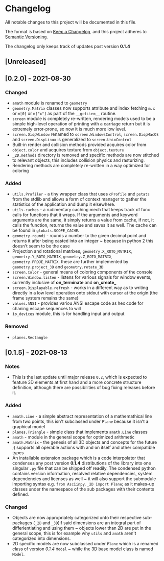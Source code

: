 # Changelog

All notable changes to this project will be documented in this file.

The format is based on [Keep a Changelog](https://keepachangelog.com/en/1.0.0/),
and this project adheres to [Semantic Versioning](https://semver.org/spec/v2.0.0.html).

The changelog only keeps track of updates post version **0.1.4**

## [Unreleased]

## [0.2.0] - 2021-08-30

### Changed
- `amath` module is renamed to `geometry`
- `geometry.Matrix` classes now supports attribute and index fetching `m.x` or `m[0]` or `m["x"]` as part of the `__getitem__` routine.
- `screen` module is completely re-written, rendering models used to be a simple high-level operation of printing with a carriage return but it is extremely error-prone, so now it is much more low level.
- `screen.DispWindow` renamed to `screen.WindowsControl`, `screen.DispMacOS` and `screen.DispLinux` is generalized to `screen.UnixControl`
- Built-in render and collision methods provided acquires color from `object.color` and acquires texture from `object.texture`
- `_2D.methods` directory is removed and specific methods are now stitched to relevant objects, this includes collision physics and rasturizing.
- Rendering methods are completely re-written in a way optimized for coloring

### Added

- `utils.Profiler` - a tiny wrapper class that uses `cProfile` and `pstats` from the stdlib and allows a form of context manager to gather the statistics of the application and dump it elsewhere.
- `utils.caches` - a rudimentary caching mech that keeps track of func calls for functions that it wraps. If the arguments and keyword arguments are the same, it simply returns a value from cache, if not, it calls the function, returns the value and saves it as well. The cache can be found in `globals.SCOPE_CACHE`.
- `geometry.roundi` - rounds a number to the given decimal point and returns it after being casted into an integer ~ because in python 2 this doesn't seem to be the case
- Projection and rotational matrixes, `geometry.X_ROTO_MATRIX`, `geometry.Y_ROTO_MATRIX`, `geometry.Z_ROTO_MATRIX`, `geometry.PROJE_MATRIX`. these are further implemented by `geometry.project_3D` and `geometry.rotate_3D`
- `screen.Color` - general means of coloring components of the console
- `screen.Window.listen` - listens for various signals for window events, currently inclusive of **on_terminate** and **on_create_**
- `screen.Displayable.refresh` - works in a different way as to writing directly in a low level operation onto stdout with cursor at the origin (the frame system remains the same)
- `values.ANSI` - provides variou ANSI escape code as hex code for chaning escape sequences to will
- `io_devices` module, this is for handling input and output

### Removed

- `planes.Rectangle`


## [0.1.5] - 2021-08-13

### Notes

- This is the last update until major release `0.2`, which is expected to feature 3D elements at first hand and a more concrete structure definition, although there are possibilities of bug fixing releases before it.

### Added

- `amath.Line` - a simple abstract representation of a mathemathical line from two points, this isn't subclassed under `Plane` because it isn't a graphical model
- `planes.Triangle` - simple class that implements `amath.Line` classes
- `amath` - module in the general scope for optimized arithmetic
- `amath.Matrix` - the genesis of all 3D objects and concepts for the future ;) supports all operable actions with and on itself and other compatible types
- An installable extension package which is a code interpolator that condenses any post version **0.1.4** distributions of the library into one singular `.py` file that can be shipped off readily. The condensed python contains version information, resolved relative dependencies, system dependencies and licenses as well ~ it will also support the submodule importing syntax e.g. `from Asciinpy._2D import Plane`; as it makes-up classes under the namespace of the sub packages with their contents defined.

### Changed

- Objects are now appropriately categorized onto their respective sub-packages (`_2D` and `_3D`)if said dimensions are an integral part of differientiating and using them ~ objects lower than 2D are put in the general scope, this is for example why `utils` and `amath` aren't categorized into dimensions.
- 2D specific models are now subclassed under `Plane` which is a renamed class of version _0.1.4_ `Model` ~ while the 3D base model class is named `Model`.
